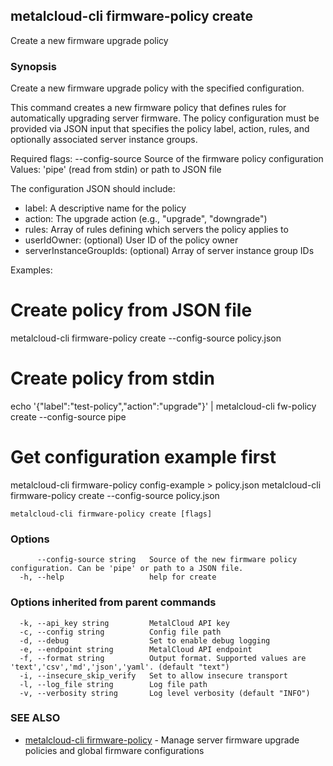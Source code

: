 ## metalcloud-cli firmware-policy create

Create a new firmware upgrade policy

### Synopsis

Create a new firmware upgrade policy with the specified configuration.

This command creates a new firmware policy that defines rules for automatically
upgrading server firmware. The policy configuration must be provided via JSON
input that specifies the policy label, action, rules, and optionally associated
server instance groups.

Required flags:
  --config-source         Source of the firmware policy configuration
                          Values: 'pipe' (read from stdin) or path to JSON file

The configuration JSON should include:
  - label: A descriptive name for the policy
  - action: The upgrade action (e.g., "upgrade", "downgrade")
  - rules: Array of rules defining which servers the policy applies to
  - userIdOwner: (optional) User ID of the policy owner
  - serverInstanceGroupIds: (optional) Array of server instance group IDs

Examples:
  # Create policy from JSON file
  metalcloud-cli firmware-policy create --config-source policy.json
  
  # Create policy from stdin
  echo '{"label":"test-policy","action":"upgrade"}' | metalcloud-cli fw-policy create --config-source pipe
  
  # Get configuration example first
  metalcloud-cli firmware-policy config-example > policy.json
  metalcloud-cli firmware-policy create --config-source policy.json

```
metalcloud-cli firmware-policy create [flags]
```

### Options

```
      --config-source string   Source of the new firmware policy configuration. Can be 'pipe' or path to a JSON file.
  -h, --help                   help for create
```

### Options inherited from parent commands

```
  -k, --api_key string         MetalCloud API key
  -c, --config string          Config file path
  -d, --debug                  Set to enable debug logging
  -e, --endpoint string        MetalCloud API endpoint
  -f, --format string          Output format. Supported values are 'text','csv','md','json','yaml'. (default "text")
  -i, --insecure_skip_verify   Set to allow insecure transport
  -l, --log_file string        Log file path
  -v, --verbosity string       Log level verbosity (default "INFO")
```

### SEE ALSO

* [metalcloud-cli firmware-policy](metalcloud-cli_firmware-policy.md)	 - Manage server firmware upgrade policies and global firmware configurations

